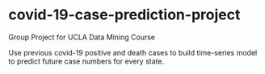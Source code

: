 # covid-19-case-prediction-project

Group Project for UCLA Data Mining Course

Use previous covid-19 positive and death cases to build time-series model to predict future case numbers for every state.
 

